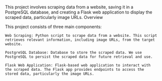 This project involves scraping data from a website, saving it in a PostgreSQL database, and creating a Flask web application to display the scraped data, particularly image URLs.
Overview

This project consists of three main components:

    Web Scraping: Python script to scrape data from a website. This script retrieves relevant information, including image URLs, from the target website.

    PostgreSQL Database: Database to store the scraped data. We use PostgreSQL to persist the scraped data for future retrieval and use.

    Flask Web Application: Flask-based web application to interact with the scraped data. The Flask app provides endpoints to access the stored data, particularly the image URLs.
